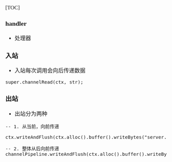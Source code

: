 <span  style="font-family: Simsun,serif; font-size: 17px; ">

[TOC]

### handler

- 处理器

### 入站

- 入站每次调用会向后传递数据

~~~
super.channelRead(ctx, str);
~~~

### 出站

- 出站分为两种

~~~
-- 1. 从当前，向前传递
            ctx.writeAndFlush(ctx.alloc().buffer().writeBytes("server...".getBytes(StandardCharsets.UTF_8)));

-- 2. 整体从后向前传递
channelPipeline.writeAndFlush(ctx.alloc().buffer().writeBytes("server...".getBytes(StandardCharsets.UTF_8)));
~~~

</span>